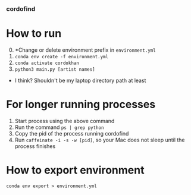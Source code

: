 ### cordofind

# How to run

0. *Change or delete environment prefix in `environment.yml`
1. `conda env create -f environment.yml`
2. `conda activate cordokhan`
3. `python3 main.py [artist names]`

* I think? Shouldn't be my laptop directory path at least

# For longer running processes
1. Start process using the above command
2. Run the command `ps | grep python`
3. Copy the pid of the process running cordofind
4. Run `caffeinate -i -s -w [pid]`, so your Mac does not sleep until the process finishes

# How to export environment
`conda env export > environment.yml`
